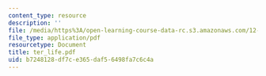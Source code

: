 ```yaml
---
content_type: resource
description: ''
file: /media/https%3A/open-learning-course-data-rc.s3.amazonaws.com/12-000-solving-complex-problems-fall-2003/b7248128df7ce365daf56498fa7c6c4a_ter_life.pdf
file_type: application/pdf
resourcetype: Document
title: ter_life.pdf
uid: b7248128-df7c-e365-daf5-6498fa7c6c4a
---
```

